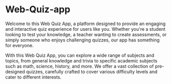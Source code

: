 # Web-Quiz-app
Welcome to this Web Quiz App, a platform designed to provide an engaging and interactive quiz experience for users like you. Whether you're a student looking to test your knowledge, a teacher wanting to create assessments, or simply someone who enjoys challenging quizzes, our app has something for everyone.

With this Web Quiz App, you can explore a wide range of subjects and topics, from general knowledge and trivia to specific academic subjects such as math, science, history, and more. We offer a vast collection of pre-designed quizzes, carefully crafted to cover various difficulty levels and cater to different interests.
